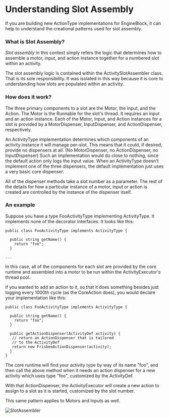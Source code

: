 # Understanding Slot Assembly

If you are building new ActionType implementations for EngineBlock, it can help to understand the creational patterns used for slot assembly.

### What is Slot Assembly?

_Slot assembly_ in this context simply refers the logic that determines how to assemble a motor, input, and action instance together for a numbered slot within an activity.

The slot assembly logic is contained within the ActivitySlotAssembler class. That is its sole responsibility. It was isolated in this way because it is core to understanding how slots are populated within an activity.

### How does it work?

The three primary components to a slot are the Motor, the Input, and the Action. The Motor is the Runnable for the slot's thread. It requires an input and an action instance. Each of the Motor, Input, and Action instances for a slot is provided by a MotorDispenser, InputDispenser, and ActionDispenser, respectively.

An ActivityType implementation determines which components of an activity instance it will manage per-slot. This means that it could, if desired, provide no dispensers at all. (No MotorDispenser, no ActionDispenser, no InputDispenser) Such an implementation would do close to nothing, since the default action only logs the input value. When an ActivityType doesn't implement one of the three dispensers, the default implementation just uses a very basic core dispenser.

All of the dispenser methods take a slot number as a parameter. The rest of the details for how a particular instance of a motor, input or action is created are controlled by the instance of the dispenser itself.

### An example

Suppose you have a type FooActivityType implementing ActivityType. It implements none of the decorator interfaces. It looks like this:

    public class FooActivityType implements ActivityType {

      public string getName() {
        return "foo";
      }

    ...

In this case, all of the components for each slot are provided by the core runtime and assembled into a motor to be run within the ActivityExecutor's thread pool.

if you wanted to add an action to it, so that it does something besides just logging every 1000th cycle (as the CoreAction does), you would declare your implementation like this:

~~~
public class FooActivityType implements ActivityType {

  public string getName() {
    return "foo";
  }

  public getActionDispenser(ActivityDef activity) {
   // return an ActionDispenser that is tailored
   // to the ActivityDef
   return new FrisbeeActionDispenser(activity);
  }
}
~~~

The core runtime will find your activity type by way of its name "foo", and then call the above method when it needs an action dispenser for a new activity which uses type "foo", customized by the ActivityDef.

With that ActionDispenser, the ActivityExecutor will create a new action to assign to a slot as it is started, customized by the slot number.

This same pattern applies to Motors and Inputs as well.

![SlotAssembler](diagrams/slot_assembly.svg)




